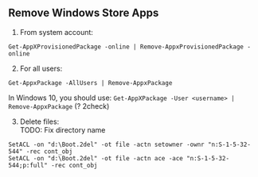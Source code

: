 ## Remove Windows Store Apps
1) From system account:
```
Get-AppXProvisionedPackage -online | Remove-AppxProvisionedPackage -online
```
2) For all users:
```
Get-AppxPackage -AllUsers | Remove-AppxPackage
```
In Windows 10, you should use: `Get-AppXPackage -User <username> | Remove-AppxPackage` (? 2check)

3) Delete files:  
TODO: Fix directory name
```
SetACL -on "d:\Boot.2del" -ot file -actn setowner -ownr "n:S-1-5-32-544" -rec cont_obj
SetACL -on "d:\Boot.2del" -ot file -actn ace -ace "n:S-1-5-32-544;p:full" -rec cont_obj
```
